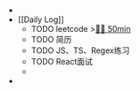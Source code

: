 -
- [[Daily Log]]
	- TODO leetcode >[🍅🍅 50min](#agenda-pomo://?t=f-1690944118896-1500%2Cf-1690949729584-1500)
	- TODO 简历
	- TODO JS、TS、Regex练习
	- TODO React面试
	-
-
